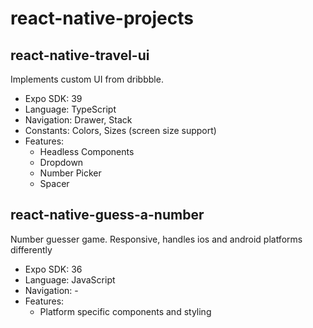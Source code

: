 # react-native-projects

## react-native-travel-ui
Implements custom UI from dribbble.

- Expo SDK: 39
- Language: TypeScript
- Navigation: Drawer, Stack
- Constants: Colors, Sizes (screen size support)
- Features: 
  - Headless Components
  - Dropdown
  - Number Picker
  - Spacer

## react-native-guess-a-number
Number guesser game. Responsive, handles ios and android platforms differently

- Expo SDK: 36
- Language: JavaScript
- Navigation: -
- Features: 
  - Platform specific components and styling
